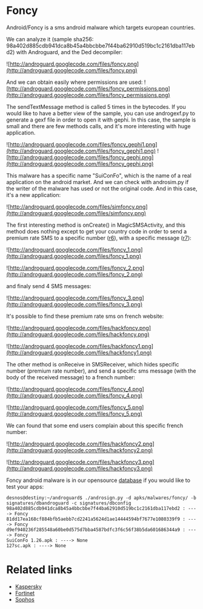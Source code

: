 # Foncy #

Android/Foncy is a sms android malware which targets european countries.

We can analyze it (sample sha256: 98a402d885cdb941dca8b45a4bbcbbe7f44ba62910d519bc1c2161dba117ebd2) with Androguard, and the Ded decompiler:

![http://androguard.googlecode.com/files/foncy.png](http://androguard.googlecode.com/files/foncy.png)

And we can obtain easily where permissions are used:
![http://androguard.googlecode.com/files/foncy_permissions.png](http://androguard.googlecode.com/files/foncy_permissions.png)

The sendTextMessage method is called 5 times in the bytecodes. If you would like to have a better view of the sample, you can use androgexf.py to generate a gexf file in order to open it with gephi. In this case, the sample is small and there are few methods calls, and it's more interesting with huge application.

![http://androguard.googlecode.com/files/foncy_gephi1.png](http://androguard.googlecode.com/files/foncy_gephi1.png)
![http://androguard.googlecode.com/files/foncy_gephi.png](http://androguard.googlecode.com/files/foncy_gephi.png)

This malware has a specific name "SuiConFo", which is the name of a real application on the android market. And we can check with androsim.py if the writer of the malware has used or not the original code. And in this case, it's a new application:

![http://androguard.googlecode.com/files/simfoncy.png](http://androguard.googlecode.com/files/simfoncy.png)

The first interesting method is onCreate() in MagicSMSActivity, and this method does nothing except to get your country code in order to send a premium rate SMS to a specific number ([r6](https://code.google.com/p/androguard/source/detail?r=6)), with a specific message ([r7](https://code.google.com/p/androguard/source/detail?r=7)):

![http://androguard.googlecode.com/files/foncy_1.png](http://androguard.googlecode.com/files/foncy_1.png)

![http://androguard.googlecode.com/files/foncy_2.png](http://androguard.googlecode.com/files/foncy_2.png)

and finaly send 4 SMS messages:

![http://androguard.googlecode.com/files/foncy_3.png](http://androguard.googlecode.com/files/foncy_3.png)

It's possible to find these premium rate sms on french website:

![http://androguard.googlecode.com/files/hackfoncy.png](http://androguard.googlecode.com/files/hackfoncy.png)

![http://androguard.googlecode.com/files/hackfoncy1.png](http://androguard.googlecode.com/files/hackfoncy1.png)

The other method is onReceive in SMSReceiver, which hides specific number (premium rate number), and send a specific sms message (with the body of the received message) to a french number:

![http://androguard.googlecode.com/files/foncy_4.png](http://androguard.googlecode.com/files/foncy_4.png)

![http://androguard.googlecode.com/files/foncy_5.png](http://androguard.googlecode.com/files/foncy_5.png)

We can found that some end users complain about this specific french number:

![http://androguard.googlecode.com/files/hackfoncy2.png](http://androguard.googlecode.com/files/hackfoncy2.png)

![http://androguard.googlecode.com/files/hackfoncy3.png](http://androguard.googlecode.com/files/hackfoncy3.png)


Foncy android malware is in our opensource [database](http://code.google.com/p/androguard/wiki/DatabaseAndroidMalwares) if you would like to test your apps:

```
desnos@destiny:~/androguard$ ./androsign.py -d apks/malwares/foncy/ -b signatures/dbandroguard -c signatures/dbconfig
98a402d885cdb941dca8b45a4bbcbbe7f44ba62910d519bc1c2161dba117ebd2 : ----> Foncy
81dd17ea168cf884bfb5aebb7cd2241a5624d1ae14444594bf7677e1080339f9 : ----> Foncy
d9ef940236f285548a60be0d575d7bba4587bdfc3f6c56f38b5da601686344a9 : ----> Foncy
SuiConFo 1.26.apk : ----> None
127sc.apk : ----> None
```


# Related links #
  * [Kaspersky](http://www.securelist.com/en/blog/208193261/SMS_Trojans_all_around_the_world)
  * [Fortinet](http://blog.fortiguard.com/androidfoncy-emanating-and-propagating-in-france/)
  * [Sophos](http://nakedsecurity.sophos.com/2012/02/28/android-malware-paris)